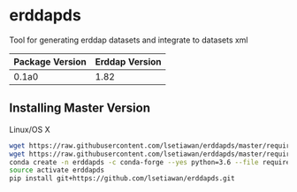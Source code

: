 # erddapds
Tool for generating erddap datasets and integrate to datasets xml

Package Version | Erddap Version
---|---
0.1a0 | 1.82

## Installing Master Version

Linux/OS X

```bash
wget https://raw.githubusercontent.com/lsetiawan/erddapds/master/requirements.txt
wget https://raw.githubusercontent.com/lsetiawan/erddapds/master/requirements-dev.txt
conda create -n erddapds -c conda-forge --yes python=3.6 --file requirements.txt --file requirements-dev.txt
source activate erddapds
pip install git+https://github.com/lsetiawan/erddapds.git
```